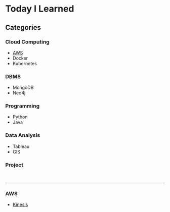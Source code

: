 # Today I Learned

## Categories
### Cloud Computing
- [AWS](https://github.com/seonae-j/TIL/blob/main/README.md#aws)
- Docker
- Kubernetes

### DBMS
- MongoDB
- Neo4j

### Programming
- Python
- Java

### Data Analysis
- Tableau
- GIS

### Project
<br>

---

### AWS
- [Kinesis](https://github.com/seonae-j/TIL/blob/main/AWS/Kinesis.md)

